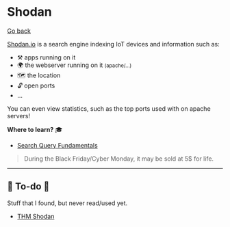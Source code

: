 # Shodan

[Go back](../index.md)

<div class="row row-cols-md-2"><div>

[Shodan.io](https://www.shodan.io/) is a search engine indexing IoT devices and information such as:

* ⚒️ apps running on it
* 🌍 the webserver running on it <small>(apache/...)</small>
* 🗺️ the location
* 🔓 open ports
* ... 

You can even view statistics, such as the top ports used with on apache servers!
</div><div>

**Where to learn?** 🎓

* [Search Query Fundamentals](https://help.shodan.io/the-basics/search-query-fundamentals)

> During the Black Friday/Cyber Monday, it may be sold at 5$ for life.
</div></div>

<hr class="sep-both">

## 👻 To-do 👻

Stuff that I found, but never read/used yet.

<div class="row row-cols-md-2"><div>

* [THM Shodan](https://tryhackme.com/room/shodan)
</div><div>


</div></div>